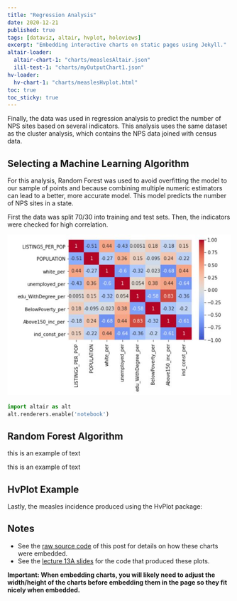 ```yaml
---
title: "Regression Analysis"
date: 2020-12-21
published: true
tags: [dataviz, altair, hvplot, holoviews]
excerpt: "Embedding interactive charts on static pages using Jekyll."
altair-loader:
  altair-chart-1: "charts/measlesAltair.json"
  ilil-test-1: "charts/myOutputChart1.json"
hv-loader:
  hv-chart-1: "charts/measlesHvplot.html"
toc: true
toc_sticky: true
---
```


Finally, the data was used in regression analysis to predict the number of NPS sites based on
several indicators. This analysis uses the same dataset as the cluster analysis, which contains the
NPS data joined with census data.

## Selecting a Machine Learning Algorithm

For this analysis, Random Forest was used to avoid overfitting the model to our sample of points and
because combining multiple numeric estimators can lead to a better, more accurate model. This model predicts
the number of NPS sites in a state.


First the data was split 70/30 into training and test sets. Then, the indicators were checked for high
correlation.

![Correlation](charts/Regression_Correlation.jpg)

```python
import altair as alt
alt.renderers.enable('notebook')
```

## Random Forest Algorithm

this is an example of text

<div id="ilil-test-1"></div>

this is an example of text

## HvPlot Example

Lastly, the measles incidence produced using the HvPlot package:

<div id="hv-chart-1"></div>

## Notes

- See the [raw source code](https://raw.githubusercontent.com/MUSA-550-Fall-2020/github-pages-starter/master/_posts/2019-04-13-measles-charts.md) of this post for details on how these charts were embedded.
- See the [lecture 13A slides](https://github.com/MUSA-550-Fall-2020/week-13/blob/master/lecture-13A.ipynb) for the code that produced these plots.

**Important: When embedding charts, you will likely need to adjust the width/height of the charts before embedding them in the page so they fit nicely when embedded.**

